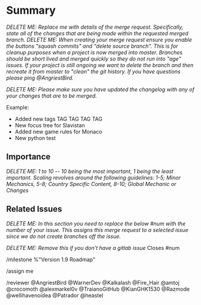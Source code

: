 # Summary

_DELETE ME: Replace me with details of the merge request. Specifically, state all of the changes that are being made within the requested merged branch._
_DELETE ME: When creating your merge request ensure you enable the buttons "squash commits" and "delete source branch". This is for cleanup purposes when a project is now merged into master. Branches should be short lived and merged quickly so they do not run into "age" issues. If your project is still ongoing we want to delete the branch and then recreate it from master to "clean" the git history. If you have questions please ping @AngriestBird._

_DELETE ME: Please make sure you have updated the changelog with any of your changes that are to be merged._

Example:

- Added new tags TAG TAG TAG TAG
- New focus tree for Slavistan
- Added new game rules for Monaco
- New python test

## Importance

_DELETE ME: 1 to 10 -- 10 being the most important, 1 being the least important. Scaling revolves around the following guidelines: 1-5; Minor Mechanics, 5-8; Country Specific Content, 8-10; Global Mechanic or Changes_

## Related Issues

_DELETE ME: In this section you need to replace the below #num with the number of your issue. This assigns this merge request to a selected issue since we do not create branches off the issue._

_DELETE ME: Remove this if you don't have a gitlab issue_
Closes #num

/milestone %"Version 1.9 Roadmap"

/assign me

/reviewer @AngriestBird @WarnerDev @Kalkalash @Fire_Hair @amtoj @crocomoth @alexmarkel0v @TraianoGitHub @KianGHK1530 @Razmode @wellihavenoidea @Patrador @heastel
